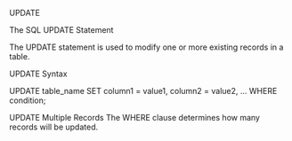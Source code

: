 UPDATE

The SQL UPDATE Statement

The UPDATE statement is used to modify one or more existing records in a table.

UPDATE Syntax

UPDATE table_name
SET column1 = value1, column2 = value2, ...
WHERE condition;


UPDATE Multiple Records
The WHERE clause determines how many records will be updated.
